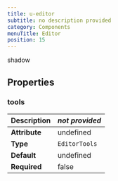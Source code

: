 ```yaml
---
title: u-editor
subtitle: no description provided
category: Components
menuTitle: Editor
position: 15
---
```


<badge> shadow </badge>








## Properties

### tools
|**Description**|*not provided*|
|---|---|
|**Attribute**|undefined|
|**Type**|`EditorTools`|
|**Default**|undefined|
|**Required**|false|















